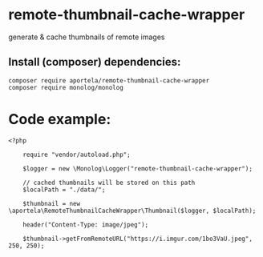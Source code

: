 # remote-thumbnail-cache-wrapper
 generate & cache thumbnails of remote images

## Install (composer) dependencies:

```
composer require aportela/remote-thumbnail-cache-wrapper
composer require monolog/monolog
```

# Code example:

```
<?php

    require "vendor/autoload.php";

    $logger = new \Monolog\Logger("remote-thumbnail-cache-wrapper");

    // cached thumbnails will be stored on this path
    $localPath = "./data/";

    $thumbnail = new \aportela\RemoteThumbnailCacheWrapper\Thumbnail($logger, $localPath);

    header("Content-Type: image/jpeg");

    $thumbnail->getFromRemoteURL("https://i.imgur.com/1bo3VaU.jpeg", 250, 250);

```